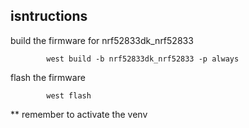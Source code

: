 ## isntructions

build the firmware for nrf52833dk_nrf52833 

```
        west build -b nrf52833dk_nrf52833 -p always
```

flash the firmware

```
        west flash
```


** remember to activate the venv